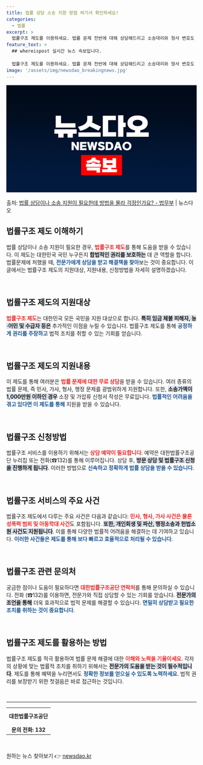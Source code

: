 ```yaml
---
title: 법률 상담 소송 지원 방법 여기서 확인하세요!
categories:
  - 법률
excerpt: >
  법률구조 제도를 이용하세요. 법률 문제 전반에 대해 상담해드리고 소송대리와 형사 변호도 지원합니다.  ▲ 지…
feature_text: >
  ## whereispost 실시간 뉴스 속보입니다.

  법률구조 제도를 이용하세요. 법률 문제 전반에 대해 상담해드리고 소송대리와 형사 변호도 지원합니다.  ▲ 지…
image: '/assets/img/newsdao_breakingnews.jpg'
---
```


![뉴스다오 속보](/assets/img/newsdao_breakingnews.jpg)

<p>출처: <a href="https://newsdao.kr/1936" rel="dofollow">법률 상담이나 소송 지원이 필요한데 방법을 몰라 걱정인가요? - 법무부</a> | 뉴스다오</p>

<h2 data-ke-size="size26">법률구조 제도 이해하기</h2>

<p data-ke-size="size16">법률 상담이나 소송 지원이 필요한 경우, <b><span style="color: #ee2323;">법률구조 제도</span></b>를 통해 도움을 받을 수 있습니다. 이 제도는 대한민국 국민 누구든지 <b><span style="background-color: #21538527;">합법적인 권리를 보호하는</span></b> 데 큰 역할을 합니다. 법률문제에 처했을 때, <b><span style="color: #1a5490;">전문가에게 상담을 받고 해결책을 찾아</span></b>보는 것이 중요합니다. 이 글에서는 법률구조 제도의 지원대상, 지원내용, 신청방법을 자세히 설명하겠습니다.</p>

<p data-ke-size="size16">&nbsp;</p>

<h2 data-ke-size="size26">법률구조 제도의 지원대상</h2>

<p data-ke-size="size16"><b><span style="color: #ee2323;">법률구조 제도</span></b>는 대한민국 모든 국민을 지원 대상으로 합니다. <b><span style="background-color: #21538527;">특히 임금 체불 피해자, 농·어민 및 수급자 등은</span></b> 추가적인 이점을 누릴 수 있습니다. 법률구조 제도를 통해 <b><span style="color: #1a5490;">공정하게 권리를 주장하고</span></b> 법적 조치를 취할 수 있는 기회를 얻습니다.</p>

<p data-ke-size="size16">&nbsp;</p>

<h2 data-ke-size="size26">법률구조 제도의 지원내용</h2>

<p data-ke-size="size16">이 제도를 통해 여러분은 <b><span style="color: #ee2323;">법률 문제에 대한 무료 상담</span></b>을 받을 수 있습니다. 여러 종류의 법률 문제, 즉 민사, 가사, 형사, 행정 문제를 광범위하게 지원합니다. 또한, <b><span style="background-color: #21538527;">소송가액이 1,000만원 이하인 경우</span></b> 소장 및 가압류 신청서 작성은 무료입니다. <b><span style="color: #1a5490;">법률적인 어려움을 겪고 있다면 이 제도를 통해</span></b> 지원을 받을 수 있습니다.</p>

<p data-ke-size="size16">&nbsp;</p>

<h2 data-ke-size="size26">법률구조 신청방법</h2>

<p data-ke-size="size16">법률구조 서비스를 이용하기 위해서는 <b><span style="color: #ee2323;">상담 예약이 필요합니다</span></b>. 예약은 대한법률구조공단 누리집 또는 전화(☎132)를 통해 이루어집니다. 상담 후, <b><span style="background-color: #21538527;">방문 상담 및 법률구조 신청을 진행하게 됩니다</span></b>. 이러한 방법으로 <b><span style="color: #1a5490;">신속하고 정확하게 법률 상담을 받을 수 있습니다</span></b>.</p>

<p data-ke-size="size16">&nbsp;</p>

<h2 data-ke-size="size26">법률구조 서비스의 주요 사건</h2>

<p data-ke-size="size16">법률구조 제도에서 다루는 주요 사건은 다음과 같습니다: <b><span style="color: #ee2323;">민사, 형사, 가사 사건은 물론 성폭력 범죄 및 아동학대 사건</span></b>도 포함됩니다. <b><span style="background-color: #21538527;">또한, 개인회생 및 파산, 행정소송과 헌법소원 사건도 지원됩니다</span></b>. 이를 통해 다양한 법률적 어려움을 해결하는 데 기여하고 있습니다. <b><span style="color: #1a5490;">이러한 사건들은 제도를 통해 보다 빠르고 효율적으로 처리될 수 있습니다</span></b>.</p>

<p data-ke-size="size16">&nbsp;</p>

<h2 data-ke-size="size26">법률구조 관련 문의처</h2>

<p data-ke-size="size16">궁금한 점이나 도움이 필요하다면 <b><span style="color: #ee2323;">대한법률구조공단 연락처</span></b>를 통해 문의하실 수 있습니다. 전화 (☎132)를 이용하면, 전문가와 직접 상담할 수 있는 기회를 얻습니다. <b><span style="background-color: #21538527;">전문가의 조언을 통해</span></b> 더욱 효과적으로 법적 문제를 해결할 수 있습니다. <b><span style="color: #1a5490;">면밀히 상담받고 필요한 조치를 취하는 것이 중요합니다</span></b>.</p>

<p data-ke-size="size16">&nbsp;</p>

<h2 data-ke-size="size26">법률구조 제도를 활용하는 방법</h2>

<p data-ke-size="size16">법률구조 제도를 적극 활용하여 법률 문제 해결에 대한 <b><span style="color: #ee2323;">이해와 노력을 기울이세요</span></b>. 각자의 상황에 맞는 법률적 조치를 취하기 위해서는 <b><span style="background-color: #21538527;">전문가의 도움을 받는 것이 필수적입니다</span></b>. 제도를 통해 혜택을 누리면서도 <b><span style="color: #1a5490;">정확한 정보를 얻으실 수 있도록 노력하세요</span></b>. 법적 권리를 보장받기 위한 첫걸음은 바로 접근하는 것입니다.</p>

<p data-ke-size="size16">&nbsp;</p>

<hr>

<table style="width: 100%;">
    <tr>
        <td style="text-align: center; height: 40px;"><b>대한법률구조공단</b></td>
    </tr>
    <tr>
        <td style="text-align: center; height: 17px;"><b>문의 전화: 132</b></td>
    </tr>
</table>

<p data-ke-size="size16">&nbsp;</p> 

원하는 뉴스 찾아보기 👉 <a href="https://newsdao.kr" rel="dofollow">newsdao.kr</a>


